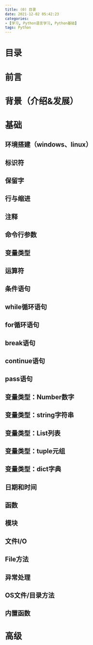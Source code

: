 ```yaml
---
title: (0) 目录
date: 2021-12-02 05:42:23
categories:
- [学习, Python语言学习, Python基础]
tags: Python
---
```


# 目录
# 前言
# 背景（介绍&发展）
# 基础
## 环境搭建（windows、linux）
## 标识符
## 保留字
## 行与缩进
## 注释
## 命令行参数
## 变量类型
## 运算符
## 条件语句
## while循环语句
## for循环语句
## break语句
## continue语句
## pass语句
## 变量类型：Number数字
## 变量类型：string字符串
## 变量类型：List列表
## 变量类型：tuple元组
## 变量类型：dict字典
## 日期和时间
## 函数
## 模块
## 文件I/O
## File方法
## 异常处理
## OS文件/目录方法
## 内置函数

# 高级

